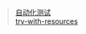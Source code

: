 > [自动化测试](https://github.com/mylu314/blog/blob/main/timeline/2021/April/7.md)<br>
> [try-with-resources](https://github.com/mylu314/blog/blob/main/timeline/2021/April/9.md)
